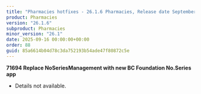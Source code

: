 ```yaml
---
title: "Pharmacies hotfixes - 26.1.6 Pharmacies, Release date September 16, 2025 - Hotfixes"
product: Pharmacies
version: "26.1.6"
subproduct: Pharmacies
minor_version: "26.1"
date: 2025-09-16 00:00:00+00:00
order: 88
guid: 85a6614b04d78c3da752193b54ade47f80872c5e
---
```


<strong>71694 Replace NoSeriesManagement with new BC Foundation No.Series app</strong>
<ul><li>Details not available.</li></ul>
